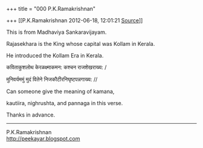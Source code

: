 +++
title = "000 P.K.Ramakrishnan"

+++
[[P.K.Ramakrishnan	2012-06-18, 12:01:21 [Source](https://groups.google.com/g/samskrita/c/6kWSWbW5fIc)]]



This is from Madhaviya Sankaravijayam.

  

Rajasekhara is the King whose capital was Kollam in Kerala.

He introduced the Kollam Era in Kerala.

  

कविताकुशलोथ केरळक्ष्माकमन: कश्चन राजशेखराख्य: /

मुनिवर्यममुं मुदं वितेने निजकौटीरनिघृष्टपन्नगाख्य: //

  

Can someone give the meaning of kamana,

kautiira, nighrushta, and pannaga in this verse.



Thanks in advance.



  

-----------------------------------  
P.K.Ramakrishnan  
<http://peekayar.blogspot.com>

